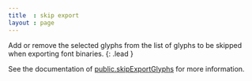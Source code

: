 ```yaml
---
title  : skip export
layout : page
---
```


Add or remove the selected glyphs from the list of glyphs to be skipped when exporting font binaries.
{: .lead }


See the documentation of [public.skipExportGlyphs] for more information.

[public.skipExportGlyphs]: http://unifiedfontobject.org/versions/ufo3/lib.plist/#publicskipexportglyphs
